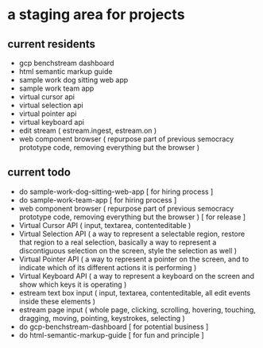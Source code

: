 # a staging area for projects

## current residents

- gcp benchstream dashboard
- html semantic markup guide
- sample work dog sitting web app
- sample work team app
- virtual cursor api 
- virtual selection api 
- virtual pointer api 
- virtual keyboard api
- edit stream ( estream.ingest, estream.on )
- web component browser ( repurpose part of previous semocracy prototype code, removing everything but the browser )

## current todo

- do sample-work-dog-sitting-web-app [ for hiring process ]
- do sample-work-team-app [ for hiring process ]
- web component browser ( repurpose part of previous semocracy prototype code, removing everything but the browser ) [ for release ]
- Virtual Cursor API ( input, textarea, contenteditable )
- Virtual Selection API ( a way to represent a selectable region, restore that region to a real selection, basically a way to represent a discontiguous selection on the screen, style the selection as well )
- Virtual Pointer API ( a way to represent a pointer on the screen, and to indicate which of its different actions it is performing )
- Virtual Keyboard API ( a way to represent a keyboard on the screen and show which keys it is operating )
- estream text box input ( input, textarea, contenteditable, all edit events inside these elements )
- estream page input ( whole page, clicking, scrolling, hovering, touching, dragging, moving, pointing, keystrokes, selecting )
- do gcp-benchstream-dashboard [ for potential business ]
- do html-semantic-markup-guide [ for fun and principle ] 

 

